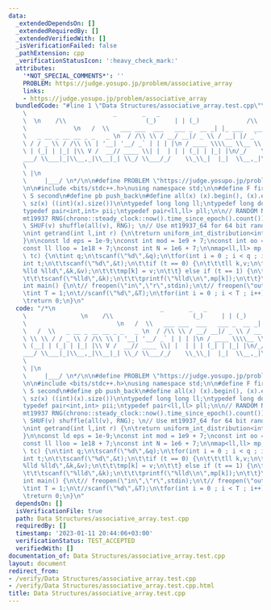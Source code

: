 ```yaml
---
data:
  _extendedDependsOn: []
  _extendedRequiredBy: []
  _extendedVerifiedWith: []
  _isVerificationFailed: false
  _pathExtension: cpp
  _verificationStatusIcon: ':heavy_check_mark:'
  attributes:
    '*NOT_SPECIAL_COMMENTS*': ''
    PROBLEM: https://judge.yosupo.jp/problem/associative_array
    links:
    - https://judge.yosupo.jp/problem/associative_array
  bundledCode: "#line 1 \"Data Structures/associative_array.test.cpp\"\n/*\n     \
    \                        _       _   _                                       \
    \  \n    /\\                      (_)     | | (_)             /\\            \
    \             \n   /  \\   ___ ___  ___   ___ _  __ _| |_ ___   _____   /  \\\
    \   _ __ _ __ __ _ _   _ \n  / /\\ \\ / __/ __|/ _ \\ / __| |/ _` | __| \\ \\\
    \ / / _ \\ / /\\ \\ | '__| '__/ _` | | | |\n / ____ \\\\__ \\__ \\ (_) | (__|\
    \ | (_| | |_| |\\ V /  __// ____ \\| |  | | | (_| | |_| |\n/_/    \\_\\___/___/\\\
    ___/ \\___|_|\\__,_|\\__|_| \\_/ \\___/_/    \\_\\_|  |_|  \\__,_|\\__, |\n  \
    \                                                                            __/\
    \ |\n                                                                        \
    \     |___/ \n*/\n\n#define PROBLEM \"https://judge.yosupo.jp/problem/associative_array\"\
    \n\n#include <bits/stdc++.h>\nusing namespace std;\n\n#define F first\n#define\
    \ S second\n#define pb push_back\n#define all(x) (x).begin(), (x).end()\n#define\
    \ sz(x) ((int)(x).size())\n\ntypedef long long ll;\ntypedef long double ld;\n\
    typedef pair<int,int> pii;\ntypedef pair<ll,ll> pll;\n\n// RANDOM NUMBER GENERATOR\n\
    mt19937 RNG(chrono::steady_clock::now().time_since_epoch().count());  \n#define\
    \ SHUF(v) shuffle(all(v), RNG); \n// Use mt19937_64 for 64 bit random numbers.\n\
    \nint getrand(int l,int r) {\n\treturn uniform_int_distribution<int>(l, r)(RNG);\n\
    }\n\nconst ld eps = 1e-9;\nconst int mod = 1e9 + 7;\nconst int oo = 1e9 + 7;\n\
    const ll lloo = 1e18 + 7;\nconst int N = 1e6 + 7;\n\nmap<ll,ll> mp;\n\nvoid solve(int\
    \ tc) {\n\tint q;\n\tscanf(\"%d\",&q);\n\tfor(int i = 0 ; i < q ; i++) {\n\t\t\
    int t;\n\t\tscanf(\"%d\",&t);\n\t\tif (t == 0) {\n\t\t\tll k,v;\n\t\t\tscanf(\"\
    %lld %lld\",&k,&v);\n\t\t\tmp[k] = v;\n\t\t} else if (t == 1) {\n\t\t\tll k;\n\
    \t\t\tscanf(\"%lld\",&k);\n\t\t\tprintf(\"%lld\\n\",mp[k]);\n\t\t}\n\t}\n}\n\n\
    int main() {\n\t// freopen(\"in\",\"r\",stdin);\n\t// freopen(\"out\",\"w\",stdout);\n\
    \tint T = 1;\n\t//scanf(\"%d\",&T);\n\tfor(int i = 0 ; i < T ; i++) solve(i+1);\n\
    \treturn 0;\n}\n"
  code: "/*\n                             _       _   _                          \
    \               \n    /\\                      (_)     | | (_)             /\\\
    \                         \n   /  \\   ___ ___  ___   ___ _  __ _| |_ ___   _____\
    \   /  \\   _ __ _ __ __ _ _   _ \n  / /\\ \\ / __/ __|/ _ \\ / __| |/ _` | __|\
    \ \\ \\ / / _ \\ / /\\ \\ | '__| '__/ _` | | | |\n / ____ \\\\__ \\__ \\ (_) |\
    \ (__| | (_| | |_| |\\ V /  __// ____ \\| |  | | | (_| | |_| |\n/_/    \\_\\___/___/\\\
    ___/ \\___|_|\\__,_|\\__|_| \\_/ \\___/_/    \\_\\_|  |_|  \\__,_|\\__, |\n  \
    \                                                                            __/\
    \ |\n                                                                        \
    \     |___/ \n*/\n\n#define PROBLEM \"https://judge.yosupo.jp/problem/associative_array\"\
    \n\n#include <bits/stdc++.h>\nusing namespace std;\n\n#define F first\n#define\
    \ S second\n#define pb push_back\n#define all(x) (x).begin(), (x).end()\n#define\
    \ sz(x) ((int)(x).size())\n\ntypedef long long ll;\ntypedef long double ld;\n\
    typedef pair<int,int> pii;\ntypedef pair<ll,ll> pll;\n\n// RANDOM NUMBER GENERATOR\n\
    mt19937 RNG(chrono::steady_clock::now().time_since_epoch().count());  \n#define\
    \ SHUF(v) shuffle(all(v), RNG); \n// Use mt19937_64 for 64 bit random numbers.\n\
    \nint getrand(int l,int r) {\n\treturn uniform_int_distribution<int>(l, r)(RNG);\n\
    }\n\nconst ld eps = 1e-9;\nconst int mod = 1e9 + 7;\nconst int oo = 1e9 + 7;\n\
    const ll lloo = 1e18 + 7;\nconst int N = 1e6 + 7;\n\nmap<ll,ll> mp;\n\nvoid solve(int\
    \ tc) {\n\tint q;\n\tscanf(\"%d\",&q);\n\tfor(int i = 0 ; i < q ; i++) {\n\t\t\
    int t;\n\t\tscanf(\"%d\",&t);\n\t\tif (t == 0) {\n\t\t\tll k,v;\n\t\t\tscanf(\"\
    %lld %lld\",&k,&v);\n\t\t\tmp[k] = v;\n\t\t} else if (t == 1) {\n\t\t\tll k;\n\
    \t\t\tscanf(\"%lld\",&k);\n\t\t\tprintf(\"%lld\\n\",mp[k]);\n\t\t}\n\t}\n}\n\n\
    int main() {\n\t// freopen(\"in\",\"r\",stdin);\n\t// freopen(\"out\",\"w\",stdout);\n\
    \tint T = 1;\n\t//scanf(\"%d\",&T);\n\tfor(int i = 0 ; i < T ; i++) solve(i+1);\n\
    \treturn 0;\n}\n"
  dependsOn: []
  isVerificationFile: true
  path: Data Structures/associative_array.test.cpp
  requiredBy: []
  timestamp: '2023-01-11 20:44:06+03:00'
  verificationStatus: TEST_ACCEPTED
  verifiedWith: []
documentation_of: Data Structures/associative_array.test.cpp
layout: document
redirect_from:
- /verify/Data Structures/associative_array.test.cpp
- /verify/Data Structures/associative_array.test.cpp.html
title: Data Structures/associative_array.test.cpp
---
```

